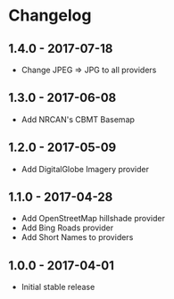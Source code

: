 
# Changelog

## 1.4.0 - 2017-07-18

- Change JPEG => JPG to all providers

## 1.3.0 - 2017-06-08

- Add NRCAN's CBMT Basemap

## 1.2.0 - 2017-05-09

- Add DigitalGlobe Imagery provider

## 1.1.0 - 2017-04-28

- Add OpenStreetMap hillshade provider
- Add Bing Roads provider
- Add Short Names to providers

## 1.0.0 - 2017-04-01

- Initial stable release
